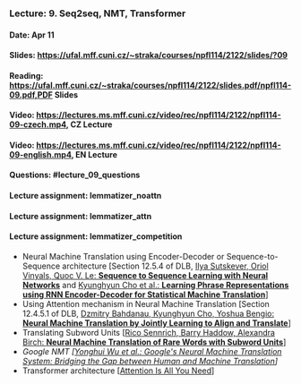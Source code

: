 ### Lecture: 9. Seq2seq, NMT, Transformer
#### Date: Apr 11
#### Slides: https://ufal.mff.cuni.cz/~straka/courses/npfl114/2122/slides/?09
#### Reading: https://ufal.mff.cuni.cz/~straka/courses/npfl114/2122/slides.pdf/npfl114-09.pdf,PDF Slides
#### Video: https://lectures.ms.mff.cuni.cz/video/rec/npfl114/2122/npfl114-09-czech.mp4, CZ Lecture
#### Video: https://lectures.ms.mff.cuni.cz/video/rec/npfl114/2122/npfl114-09-english.mp4, EN Lecture
#### Questions: #lecture_09_questions
#### Lecture assignment: lemmatizer_noattn
#### Lecture assignment: lemmatizer_attn
#### Lecture assignment: lemmatizer_competition

- Neural Machine Translation using Encoder-Decoder or Sequence-to-Sequence architecture [Section 12.5.4 of DLB, [Ilya Sutskever, Oriol Vinyals, Quoc V. Le: **Sequence to Sequence Learning with Neural Networks**](https://arxiv.org/abs/1409.3215) and [Kyunghyun Cho et al.: **Learning Phrase Representations using RNN Encoder-Decoder for Statistical Machine Translation**](https://arxiv.org/abs/1406.1078)]
- Using Attention mechanism in Neural Machine Translation [Section 12.4.5.1 of DLB, [Dzmitry Bahdanau, Kyunghyun Cho, Yoshua Bengio: **Neural Machine Translation by Jointly Learning to Align and Translate**](https://arxiv.org/abs/1409.0473)]
- Translating Subword Units [[Rico Sennrich, Barry Haddow, Alexandra Birch: **Neural Machine Translation of Rare Words with Subword Units**](https://arxiv.org/abs/1508.07909)]
- _Google NMT [[Yonghui Wu et al.: Google's Neural Machine Translation System: Bridging the Gap between Human and Machine Translation](https://arxiv.org/abs/1609.08144)]_
- Transformer architecture [[Attention Is All You Need](https://arxiv.org/abs/1706.03762)]
